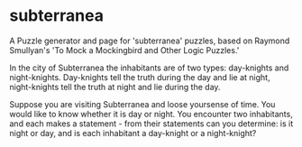# subterranea
A Puzzle generator and page for 'subterranea' puzzles, based on Raymond Smullyan's 'To Mock a Mockingbird and Other Logic Puzzles.'

In the city of Subterranea the inhabitants are of two types: day-knights and night-knights. Day-knights tell the truth during the day and lie at night, night-knights tell the truth at night and lie during the day.

Suppose you are visiting Subterranea and loose yoursense of time. You would like to know whether it is day or night. You encounter two inhabitants, and each makes a statement - from their statements can you determine: is it night or day, and is each inhabitant a day-knight or a night-knight?
